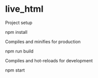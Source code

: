 # live_html

Project setup

npm install

Compiles and minifies for production

npm run build

Compiles and hot-reloads for development

npm start
